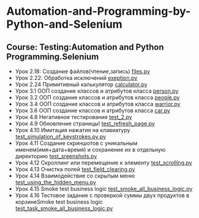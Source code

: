 # Automation-and-Programming-by-Python-and-Selenium
## Course: Testing:Automation and Python Programming.Selenium

- Урок 2.18: Создание файлов(чтение,запись) [files.py](https://github.com/lambotik/Automation-and-Programming-by-Python-and-Selenium/blob/main/files.py)
- Урок 2.22: Обработка исключений [exeption.py](https://github.com/lambotik/Automation-and-Programming-by-Python-and-Selenium/blob/main/exeption.py)
- Урок 2.24 Примитивный калькулятор [calculator.py](https://github.com/lambotik/Automation-and-Programming-by-Python-and-Selenium/blob/main/calculator.py)
- Урок 3.1 ООП создание классов и атрибутов класса [person.py](https://github.com/lambotik/Automation-and-Programming-by-Python-and-Selenium/blob/main/person.py)
- Урок 3.2 ООП создание классов и атрибутов класса [people.py](https://github.com/lambotik/Automation-and-Programming-by-Python-and-Selenium/blob/main/people.py)
- Урок 3.4 ООП создание классов и атрибутов класса [warrior.py](https://github.com/lambotik/Automation-and-Programming-by-Python-and-Selenium/blob/main/warrior.py)
- Урок 3.6 ООП создание классов и атрибутов класса [car.py](https://github.com/lambotik/Automation-and-Programming-by-Python-and-Selenium/blob/main/car.py)
- Урок 4.8 Негативное тестирование [test_2.py](https://github.com/lambotik/Automation-and-Programming-by-Python-and-Selenium/blob/main/python_selenium/test_2.py)
- Урок 4.9 Обновление страницы! [test_refresh_page.py](https://github.com/lambotik/Automation-and-Programming-by-Python-and-Selenium/blob/main/python_selenium/test_refresh_page.py)
- Урок 4.10 Имитация нажатия на клавиатуру [test_simulation_of_keystrokes.py.py](https://github.com/lambotik/Automation-and-Programming-by-Python-and-Selenium/blob/main/python_selenium/test_simulation_of_keystrokes.py)
- Урок 4.11 Создание скриншотов с уникальным именем(имя+дата+время) и сохранение их в отдельную директорию [test_sreenshots.py](https://github.com/lambotik/Automation-and-Programming-by-Python-and-Selenium/blob/main/python_selenium/test_sreenshots.py)
- Урок 4.12 Скроллинг или перемещение к элементу [test_scrolling.py](https://github.com/lambotik/Automation-and-Programming-by-Python-and-Selenium/blob/main/python_selenium/test_scrolling.py)
- Урок 4.13 Очистка полей [test_field_clearing.py](https://github.com/lambotik/Automation-and-Programming-by-Python-and-Selenium/blob/main/python_selenium/test_field_clearing.py)
- Урок 4.14 Взаимодействие со скрытым меню [test_using_the_hidden_menu.py](https://github.com/lambotik/Automation-and-Programming-by-Python-and-Selenium/blob/main/python_selenium/test_using_the_hidden_menu.py)
- Урок 4.15 Smoke test business logic [test_smoke_all_business_logic.py]()
- Урок 4.16 Тестовое задание с проверкой суммы двух продуктов в корзинеSmoke test business logic [test_task_smoke_all_business_logic.py]()
